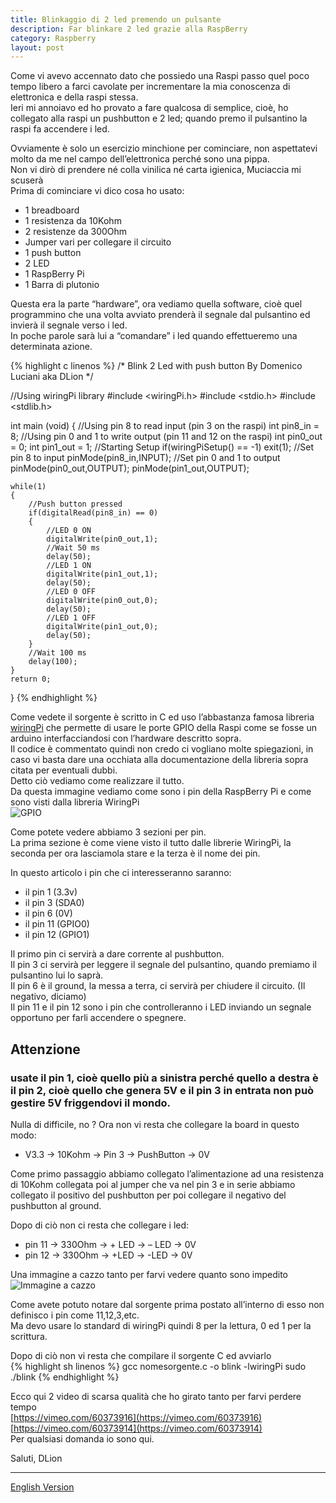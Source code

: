 ```yaml
---
title: Blinkaggio di 2 led premendo un pulsante
description: Far blinkare 2 led grazie alla RaspBerry
category: Raspberry
layout: post
---
```

Come vi avevo accennato dato che possiedo una Raspi passo quel poco tempo libero a farci cavolate per incrementare la mia conoscenza di elettronica e della raspi stessa.  
Ieri mi annoiavo ed ho provato a fare qualcosa di semplice, cioè, ho collegato alla raspi un pushbutton e 2 led; quando premo il pulsantino la raspi fa accendere i led.

Ovviamente è solo un esercizio minchione per cominciare, non aspettatevi molto da me nel campo dell’elettronica perché sono una pippa.  
Non vi dirò di prendere né colla vinilica né carta igienica, Muciaccia mi scuserà  
Prima di cominciare vi dico cosa ho usato:
* 1 breadboard
* 1 resistenza da 10Kohm
* 2 resistenze da 300Ohm
* Jumper vari per collegare il circuito
* 1 push button
* 2 LED
* 1 RaspBerry Pi
* 1 Barra di plutonio

Questa era la parte “hardware”, ora vediamo quella software, cioè quel programmino che una volta avviato prenderà il segnale dal pulsantino ed invierà il segnale verso i led.   
In poche parole sarà lui a “comandare” i led quando effettueremo una determinata azione.

{% highlight c linenos %}
/*
  Blink 2 Led with push button
  By Domenico Luciani aka DLion
*/
 
//Using wiringPi library
#include <wiringPi.h>
#include <stdio.h>
#include <stdlib.h>
 
int main (void)
{
    //Using pin 8 to read input (pin 3 on the raspi)
    int pin8_in = 8;
    //Using pin 0 and 1 to write output (pin 11 and 12 on the raspi)
    int pin0_out = 0;
    int pin1_out = 1;
     //Starting Setup
     if(wiringPiSetup() == -1)
        exit(1);
    //Set pin 8 to input
    pinMode(pin8_in,INPUT);
    //Set pin 0 and 1 to output
    pinMode(pin0_out,OUTPUT);
    pinMode(pin1_out,OUTPUT);
 
    while(1)
    {
        //Push button pressed
        if(digitalRead(pin8_in) == 0)
        {
            //LED 0 ON
            digitalWrite(pin0_out,1);
            //Wait 50 ms
            delay(50);
            //LED 1 ON
            digitalWrite(pin1_out,1);
            delay(50);
            //LED 0 OFF
            digitalWrite(pin0_out,0);
            delay(50);
            //LED 1 OFF
            digitalWrite(pin1_out,0);
            delay(50);
        }
        //Wait 100 ms
        delay(100);
    }
    return 0;
}
{% endhighlight %}

Come vedete il sorgente è scritto in C ed uso l’abbastanza famosa libreria [wiringPi](https://projects.drogon.net/raspberry-pi/wiringpi/) che permette di usare le porte GPIO della Raspi come se fosse un arduino interfacciandosi con l’hardware descritto sopra.   
Il codice è commentato quindi non credo ci vogliano molte spiegazioni, in caso vi basta dare una occhiata alla documentazione della libreria sopra citata per eventuali dubbi.   
Detto ciò vediamo come realizzare il tutto.     
Da questa immagine vediamo come sono i pin della RaspBerry Pi e come sono visti dalla libreria WiringPi   
![GPIO]({{site.image_url}}/blinkaggio-di-2-led-premendo-un-pulsante.jpg)

Come potete vedere abbiamo 3 sezioni per pin.     
La prima sezione è come viene visto il tutto dalle librerie WiringPi, la seconda per ora lasciamola stare e la terza è il nome dei pin.

In questo articolo i pin che ci interesseranno saranno:

* il pin 1 (3.3v)
* il pin 3 (SDA0)
* il pin 6 (0V)
* il pin 11 (GPIO0)
* il pin 12 (GPIO1)

Il primo pin ci servirà a dare corrente al pushbutton.   
Il pin 3 ci servirà per leggere il segnale del pulsantino, quando premiamo il pulsantino lui lo saprà.   
Il pin 6 è il ground, la messa a terra, ci servirà per chiudere il circuito. (Il negativo, diciamo)   
Il pin 11 e il pin 12 sono i pin che controlleranno i LED inviando un segnale opportuno per farli accendere o spegnere.   

## **Attenzione**   

### **usate il pin 1, cioè quello più a sinistra perché quello a destra è il pin 2, cioè quello che genera 5V e il pin 3 in entrata non può gestire 5V friggendovi il mondo.**

Nulla di difficile, no ? Ora non vi resta che collegare la board in questo modo:

* V3.3 -> 10Kohm -> Pin 3 -> PushButton -> 0V

Come primo passaggio abbiamo collegato l’alimentazione ad una resistenza di 10Kohm collegata poi al jumper che va nel pin 3 e in serie abbiamo collegato il positivo del pushbutton per poi collegare il negativo del pushbutton al ground.

Dopo di ciò non ci resta che collegare i led:

* pin 11 -> 330Ohm -> + LED -> – LED -> 0V
* pin 12 -> 330Ohm -> +LED -> -LED -> 0V

Una immagine a cazzo tanto per farvi vedere quanto sono impedito   
![Immagine a cazzo]({{site.image_url}}/blinkaggio-di-2-led-premendo-un-pulsante-1.jpg)

Come avete potuto notare dal sorgente prima postato all’interno di esso non definisco i pin come 11,12,3,etc.   
Ma devo usare lo standard di wiringPi quindi 8 per la lettura, 0 ed 1 per la scrittura.

Dopo di ciò non vi resta che compilare il sorgente C ed avviarlo   
{% highlight sh linenos %}
gcc nomesorgente.c -o blink -lwiringPi
sudo ./blink
{% endhighlight %}

Ecco qui 2 video di scarsa qualità che ho girato tanto per farvi perdere tempo   
[https://vimeo.com/60373916](https://vimeo.com/60373916)   
[https://vimeo.com/60373914](https://vimeo.com/60373914)   
Per qualsiasi domanda io sono qui.

Saluti, DLion

---

[English Version](https://domenicoluciani.com/2013/02/25/2-leds-blink.html)
